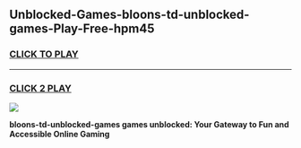 
## Unblocked-Games-bloons-td-unblocked-games-Play-Free-hpm45
<h3>
<a href="https://premium76.site?title=bloons-td-unblocked-games&ref=21A">CLICK TO PLAY</a></h3>
<hr>

<h3>
<a href="https://premium76.site?title=bloons-td-unblocked-games&ref=21A">CLICK 2 PLAY</a>
  
</h3>

<a href="https://premium76.site?title=bloons-td-unblocked-games&ref=21A"><img src="https://clearcache.store/games.png"></a>


**bloons-td-unblocked-games games unblocked: Your Gateway to Fun and Accessible Online Gaming**
